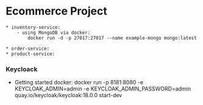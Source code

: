 # Ecommerce Project
    * inventory-service:
        - using MongoDB via docker:
            docker run -d -p 27017:27017 --name example-mongo mongo:latest
            
    * order-service:
    * product-service:

### Keycloack
* Getting started docker: docker run -p 8181:8080 -e KEYCLOAK_ADMIN=admin -e KEYCLOAK_ADMIN_PASSWORD=admin quay.io/keycloak/keycloak:18.0.0 start-dev
    

    